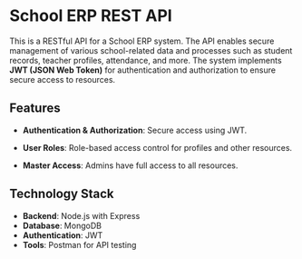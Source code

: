 # School ERP REST API

This is a RESTful API for a School ERP system. The API enables secure management of various school-related data and processes such as student records, teacher profiles, attendance, and more. The system implements **JWT (JSON Web Token)** for authentication and authorization to ensure secure access to resources.

## Features

- **Authentication & Authorization**: Secure access using JWT.
- **User Roles**: Role-based access control for profiles and other resources.

- **Master Access**: Admins have full access to all resources.


## Technology Stack

- **Backend**: Node.js with Express
- **Database**: MongoDB 
- **Authentication**: JWT
- **Tools**: Postman for API testing
